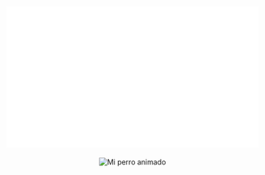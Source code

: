 <p align="center">
  <img src="text.svg" alt="Mi SVG" width="500" height="280" />
  <br><br>
  <img src="https://raw.githubusercontent.com/fatimadlm/fatimadlm/main/perro.gif" alt="Mi perro animado" width="400" />
</p>
